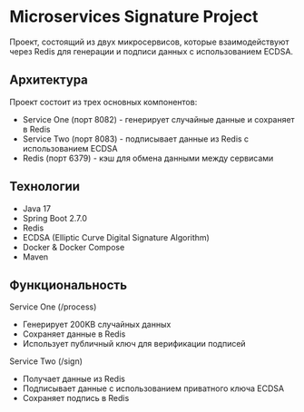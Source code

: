 <h1>Microservices Signature Project</h1>
<p>Проект, состоящий из двух микросервисов, которые взаимодействуют через Redis для генерации и подписи данных с использованием ECDSA.</p>

<h2>Архитектура</h2>
<p>Проект состоит из трех основных компонентов:</p>
<ul>
  <li>Service One (порт 8082) - генерирует случайные данные и сохраняет в Redis</li>
  <li>Service Two (порт 8083) - подписывает данные из Redis с использованием ECDSA</li>
  <li>Redis (порт 6379) - кэш для обмена данными между сервисами</li>
</ul>

<h2>Технологии</h2>
<ul>
  <li>Java 17</li>
  <li>Spring Boot 2.7.0</li>
  <li>Redis</li>
  <li>ECDSA (Elliptic Curve Digital Signature Algorithm)</li>
  <li>Docker & Docker Compose</li>
  <li>Maven</li>
</ul>

<h2>Функциональность</h2>

<p>Service One (/process)</p>
<ul>
  <li>Генерирует 200KB случайных данных</li>
  <li>Сохраняет данные в Redis</li>
  <li>Использует публичный ключ для верификации подписей</li>
</ul>

<p>Service Two (/sign)</p>
<ul>
  <li>Получает данные из Redis</li>
  <li>Подписывает данные с использованием приватного ключа ECDSA</li>
  <li>Сохраняет подпись в Redis</li>
<ul>

